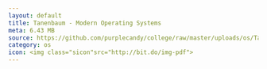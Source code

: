```yaml
---
layout: default
title: Tanenbaum - Modern Operating Systems
meta: 6.43 MB
source: https://github.com/purplecandy/college/raw/master/uploads/os/Tanenbaum%20-%20Modern%20Operating%20Systems.pdf
category: os
icon: <img class="sicon"src="http://bit.do/img-pdf">
---
```



